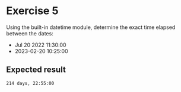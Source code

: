 # Exercise 5

Using the built-in datetime module, determine the exact time elapsed between the dates:

- Jul 20 2022 11:30:00
- 2023-02-20 10:25:00

## Expected result

```cmd
214 days, 22:55:00
```
